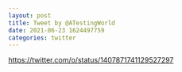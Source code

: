 ```yaml
--- 
layout: post 
title: Tweet by @ATestingWorld 
date: 2021-06-23 1624497759 
categories: twitter 
--- 
```

https://twitter.com/o/status/1407871741129527297